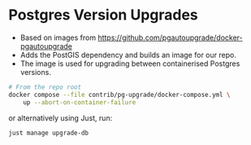# Postgres Version Upgrades

- Based on images from <https://github.com/pgautoupgrade/docker-pgautoupgrade>
- Adds the PostGIS dependency and builds an image for our repo.
- The image is used for upgrading between containerised Postgres versions.

```bash
# From the repo root
docker compose --file contrib/pg-upgrade/docker-compose.yml \
    up --abort-on-container-failure
```

or alternatively using Just, run:

```bash
just manage upgrade-db
```
